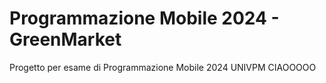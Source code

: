 # Programmazione Mobile 2024 - GreenMarket 
Progetto per esame di Programmazione Mobile 2024 UNIVPM
CIAOOOOO
